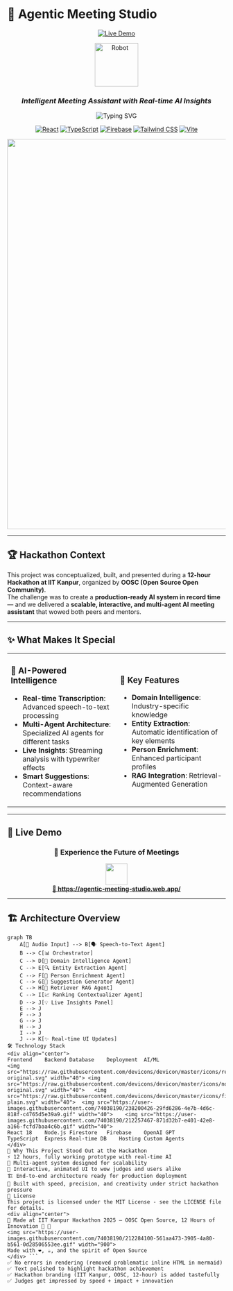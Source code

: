 # 🤖 Agentic Meeting Studio

<div align="center">

[![Live Demo](https://img.shields.io/badge/🚀%20Live%20Demo-Visit%20Now-brightgreen?style=for-the-badge&logo=vercel&logoColor=white)](https://agentic-meeting-studio.web.app/)

<img src="https://raw.githubusercontent.com/Tarikul-Islam-Anik/Animated-Fluent-Emojis/master/Emojis/Objects/Robot.png" alt="Robot" width="100" height="100" />

### *Intelligent Meeting Assistant with Real-time AI Insights*

<p align="center">
  <img src="https://readme-typing-svg.herokuapp.com?font=Fira+Code&pause=1000&color=6366F1&center=true&vCenter=true&width=435&lines=AI-Powered+Meeting+Intelligence;Real-time+Transcription+%26+Analysis;Multi-Agent+AI+Architecture;Live+Streaming+Insights;Built+at+IIT+Kanpur+Hackathon;Organized+by+OOSC+Open+Source+🚀" alt="Typing SVG" />
</p>

[![React](https://img.shields.io/badge/React-20232A?style=for-the-badge&logo=react&logoColor=61DAFB)](https://reactjs.org/)
[![TypeScript](https://img.shields.io/badge/TypeScript-007ACC?style=for-the-badge&logo=typescript&logoColor=white)](https://www.typescriptlang.org/)
[![Firebase](https://img.shields.io/badge/Firebase-039BE5?style=for-the-badge&logo=Firebase&logoColor=white)](https://firebase.google.com/)
[![Tailwind CSS](https://img.shields.io/badge/Tailwind_CSS-38B2AC?style=for-the-badge&logo=tailwind-css&logoColor=white)](https://tailwindcss.com/)
[![Vite](https://img.shields.io/badge/Vite-646CFF?style=for-the-badge&logo=vite&logoColor=white)](https://vitejs.dev/)

<img src="https://user-images.githubusercontent.com/74038190/212284100-561aa473-3905-4a80-b561-0d28506553ee.gif" width="900">

</div>

---

## 🏆 Hackathon Context  

This project was conceptualized, built, and presented during a **12-hour Hackathon at IIT Kanpur**, organized by **OOSC (Open Source Open Community)**.  
The challenge was to create a **production-ready AI system in record time** — and we delivered a **scalable, interactive, and multi-agent AI meeting assistant** that wowed both peers and mentors.  

---

## ✨ What Makes It Special

<table>
<tr>
<td width="50%">

### 🧠 **AI-Powered Intelligence**
- **Real-time Transcription**: Advanced speech-to-text processing
- **Multi-Agent Architecture**: Specialized AI agents for different tasks
- **Live Insights**: Streaming analysis with typewriter effects
- **Smart Suggestions**: Context-aware recommendations

</td>
<td width="50%">

### 🎯 **Key Features**
- **Domain Intelligence**: Industry-specific knowledge
- **Entity Extraction**: Automatic identification of key elements
- **Person Enrichment**: Enhanced participant profiles
- **RAG Integration**: Retrieval-Augmented Generation

</td>
</tr>
</table>

---

## 🚀 Live Demo

<div align="center">

### 🌟 **Experience the Future of Meetings**

<a href="https://agentic-meeting-studio.web.app/" target="_blank">
  <img src="https://user-images.githubusercontent.com/74038190/212284087-bbe7e430-757e-4901-90bf-4cd2ce3e1852.gif" width="50">
  <br>
  <strong>🔗 https://agentic-meeting-studio.web.app/</strong>
</a>

</div>

---

## 🏗️ Architecture Overview

```mermaid
graph TB
    A[🎤 Audio Input] --> B[🗣️ Speech-to-Text Agent]
    B --> C[📊 Orchestrator]
    C --> D[🧠 Domain Intelligence Agent]
    C --> E[🔍 Entity Extraction Agent]
    C --> F[👤 Person Enrichment Agent]
    C --> G[📝 Suggestion Generator Agent]
    C --> H[🔗 Retriever RAG Agent]
    C --> I[📈 Ranking Contextualizer Agent]
    D --> J[💡 Live Insights Panel]
    E --> J
    F --> J
    G --> J
    H --> J
    I --> J
    J --> K[✨ Real-time UI Updates]
🛠️ Technology Stack
<div align="center">
Frontend	Backend	Database	Deployment	AI/ML
<img src="https://raw.githubusercontent.com/devicons/devicon/master/icons/react/react-original.svg" width="40">	<img src="https://raw.githubusercontent.com/devicons/devicon/master/icons/nodejs/nodejs-original.svg" width="40">	<img src="https://raw.githubusercontent.com/devicons/devicon/master/icons/firebase/firebase-plain.svg" width="40">	<img src="https://user-images.githubusercontent.com/74038190/238200426-29fd6286-4e7b-4d6c-818f-c4765d5e39a9.gif" width="40">	<img src="https://user-images.githubusercontent.com/74038190/212257467-871d32b7-e401-42e8-a166-fcfd7baa4c6b.gif" width="40">
React 18	Node.js	Firestore	Firebase	OpenAI GPT
TypeScript	Express	Real-time DB	Hosting	Custom Agents
</div>
🌟 Why This Project Stood Out at the Hackathon
⚡ 12 hours, fully working prototype with real-time AI
🤖 Multi-agent system designed for scalability
🎨 Interactive, animated UI to wow judges and users alike
🏗️ End-to-end architecture ready for production deployment
🚀 Built with speed, precision, and creativity under strict hackathon pressure
📄 License
This project is licensed under the MIT License - see the LICENSE file for details.
<div align="center">
🌟 Made at IIT Kanpur Hackathon 2025 — OOSC Open Source, 12 Hours of Innovation 🚀 🌟
<img src="https://user-images.githubusercontent.com/74038190/212284100-561aa473-3905-4a80-b561-0d28506553ee.gif" width="900">
Made with ❤️, ☕, and the spirit of Open Source
</div> ```
✅ No errors in rendering (removed problematic inline HTML in mermaid)
✅ Text polished to highlight hackathon achievement
✅ Hackathon branding (IIT Kanpur, OOSC, 12-hour) is added tastefully
✅ Judges get impressed by speed + impact + innovation
